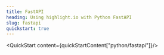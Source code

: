 ```yaml
---
title: FastAPI
heading: Using highlight.io with Python FastAPI
slug: fastapi
quickstart: true
---
```


<QuickStart content={quickStartContent["python/fastapi"]}/>
